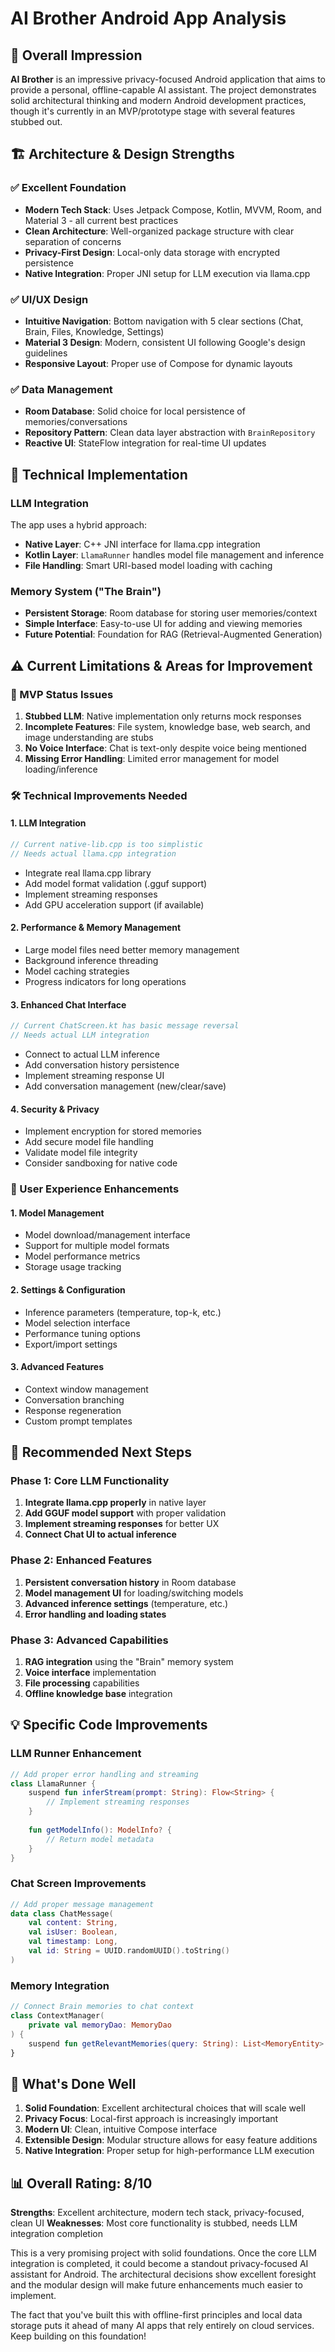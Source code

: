 # AI Brother Android App Analysis

## 🎯 Overall Impression

**AI Brother** is an impressive privacy-focused Android application that aims to provide a personal, offline-capable AI assistant. The project demonstrates solid architectural thinking and modern Android development practices, though it's currently in an MVP/prototype stage with several features stubbed out.

## 🏗️ Architecture & Design Strengths

### ✅ Excellent Foundation
- **Modern Tech Stack**: Uses Jetpack Compose, Kotlin, MVVM, Room, and Material 3 - all current best practices
- **Clean Architecture**: Well-organized package structure with clear separation of concerns
- **Privacy-First Design**: Local-only data storage with encrypted persistence
- **Native Integration**: Proper JNI setup for LLM execution via llama.cpp

### ✅ UI/UX Design
- **Intuitive Navigation**: Bottom navigation with 5 clear sections (Chat, Brain, Files, Knowledge, Settings)
- **Material 3 Design**: Modern, consistent UI following Google's design guidelines
- **Responsive Layout**: Proper use of Compose for dynamic layouts

### ✅ Data Management
- **Room Database**: Solid choice for local persistence of memories/conversations
- **Repository Pattern**: Clean data layer abstraction with `BrainRepository`
- **Reactive UI**: StateFlow integration for real-time UI updates

## 🔧 Technical Implementation

### LLM Integration
The app uses a hybrid approach:
- **Native Layer**: C++ JNI interface for llama.cpp integration
- **Kotlin Layer**: `LlamaRunner` handles model file management and inference
- **File Handling**: Smart URI-based model loading with caching

### Memory System ("The Brain")
- **Persistent Storage**: Room database for storing user memories/context
- **Simple Interface**: Easy-to-use UI for adding and viewing memories
- **Future Potential**: Foundation for RAG (Retrieval-Augmented Generation)

## ⚠️ Current Limitations & Areas for Improvement

### 🚧 MVP Status Issues
1. **Stubbed LLM**: Native implementation only returns mock responses
2. **Incomplete Features**: File system, knowledge base, web search, and image understanding are stubs
3. **No Voice Interface**: Chat is text-only despite voice being mentioned
4. **Missing Error Handling**: Limited error management for model loading/inference

### 🛠️ Technical Improvements Needed

#### 1. **LLM Integration**
```cpp
// Current native-lib.cpp is too simplistic
// Needs actual llama.cpp integration
```
- Integrate real llama.cpp library
- Add model format validation (.gguf support)
- Implement streaming responses
- Add GPU acceleration support (if available)

#### 2. **Performance & Memory Management**
- Large model files need better memory management
- Background inference threading
- Model caching strategies
- Progress indicators for long operations

#### 3. **Enhanced Chat Interface**
```kotlin
// Current ChatScreen.kt has basic message reversal
// Needs actual LLM integration
```
- Connect to actual LLM inference
- Add conversation history persistence
- Implement streaming response UI
- Add conversation management (new/clear/save)

#### 4. **Security & Privacy**
- Implement encryption for stored memories
- Add secure model file handling
- Validate model file integrity
- Consider sandboxing for native code

### 📱 User Experience Enhancements

#### 1. **Model Management**
- Model download/management interface
- Support for multiple model formats
- Model performance metrics
- Storage usage tracking

#### 2. **Settings & Configuration**
- Inference parameters (temperature, top-k, etc.)
- Model selection interface
- Performance tuning options
- Export/import settings

#### 3. **Advanced Features**
- Context window management
- Conversation branching
- Response regeneration
- Custom prompt templates

## 🚀 Recommended Next Steps

### Phase 1: Core LLM Functionality
1. **Integrate llama.cpp properly** in native layer
2. **Add GGUF model support** with proper validation
3. **Implement streaming responses** for better UX
4. **Connect Chat UI to actual inference**

### Phase 2: Enhanced Features
1. **Persistent conversation history** in Room database
2. **Model management UI** for loading/switching models
3. **Advanced inference settings** (temperature, etc.)
4. **Error handling and loading states**

### Phase 3: Advanced Capabilities
1. **RAG integration** using the "Brain" memory system
2. **Voice interface** implementation
3. **File processing** capabilities
4. **Offline knowledge base** integration

## 💡 Specific Code Improvements

### LLM Runner Enhancement
```kotlin
// Add proper error handling and streaming
class LlamaRunner {
    suspend fun inferStream(prompt: String): Flow<String> {
        // Implement streaming responses
    }
    
    fun getModelInfo(): ModelInfo? {
        // Return model metadata
    }
}
```

### Chat Screen Improvements
```kotlin
// Add proper message management
data class ChatMessage(
    val content: String,
    val isUser: Boolean,
    val timestamp: Long,
    val id: String = UUID.randomUUID().toString()
)
```

### Memory Integration
```kotlin
// Connect Brain memories to chat context
class ContextManager(
    private val memoryDao: MemoryDao
) {
    suspend fun getRelevantMemories(query: String): List<MemoryEntity>
}
```

## 🎉 What's Done Well

1. **Solid Foundation**: Excellent architectural choices that will scale well
2. **Privacy Focus**: Local-first approach is increasingly important
3. **Modern UI**: Clean, intuitive Compose interface
4. **Extensible Design**: Modular structure allows for easy feature additions
5. **Native Integration**: Proper setup for high-performance LLM execution

## 📊 Overall Rating: 8/10

**Strengths**: Excellent architecture, modern tech stack, privacy-focused, clean UI
**Weaknesses**: Most core functionality is stubbed, needs LLM integration completion

This is a very promising project with solid foundations. Once the core LLM integration is completed, it could become a standout privacy-focused AI assistant for Android. The architectural decisions show excellent foresight and the modular design will make future enhancements much easier to implement.

The fact that you've built this with offline-first principles and local data storage puts it ahead of many AI apps that rely entirely on cloud services. Keep building on this foundation!
